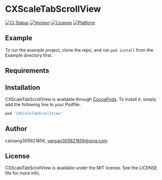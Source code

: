 # CXScaleTabScrollView

[![CI Status](https://img.shields.io/travis/caixiang305621856/CXScaleTabScrollView.svg?style=flat)](https://travis-ci.org/caixiang305621856/CXScaleTabScrollView)
[![Version](https://img.shields.io/cocoapods/v/CXScaleTabScrollView.svg?style=flat)](https://cocoapods.org/pods/CXScaleTabScrollView)
[![License](https://img.shields.io/cocoapods/l/CXScaleTabScrollView.svg?style=flat)](https://cocoapods.org/pods/CXScaleTabScrollView)
[![Platform](https://img.shields.io/cocoapods/p/CXScaleTabScrollView.svg?style=flat)](https://cocoapods.org/pods/CXScaleTabScrollView)

## Example

To run the example project, clone the repo, and run `pod install` from the Example directory first.

## Requirements

## Installation

CXScaleTabScrollView is available through [CocoaPods](https://cocoapods.org). To install
it, simply add the following line to your Podfile:

```ruby
pod 'CXScaleTabScrollView'
```

## Author

caixiang305621856, yanyan305621856@sina.com

## License

CXScaleTabScrollView is available under the MIT license. See the LICENSE file for more info.
